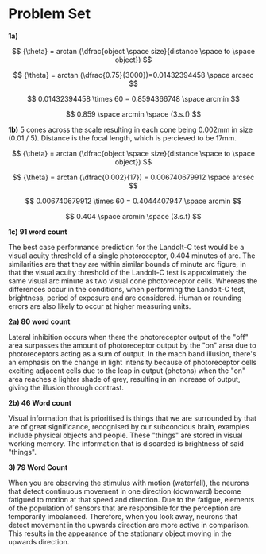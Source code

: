 # Problem Set

**1a)**

$$
{\theta} = arctan (\dfrac{object \space size}{distance \space to \space object})
$$

$$
{\theta} = arctan (\dfrac{0.75}{3000})=0.01432394458 \space arcsec
$$

$$
0.01432394458 \times 60 = 0.8594366748 \space arcmin
$$

$$
0.859 \space arcmin \space (3.s.f)
$$

**1b)** 5 cones across the scale resulting in each cone being 0.002mm in size (0.01 / 5). Distance is the focal length, which is percieved to be 17mm.

$$
{\theta} = arctan (\dfrac{object \space size}{distance \space to \space object})
$$

$$
{\theta} = arctan (\dfrac{0.002}{17}) = 0.006740679912 \space arcsec
$$

$$
0.006740679912 \times 60 = 0.4044407947 \space arcmin
$$

$$
0.404 \space arcmin \space (3.s.f)
$$

**1c) 91 word count**

The best case performance prediction for the Landolt-C test would be a visual acuity threshold of a single photoreceptor, 0.404 minutes of arc. The similarities are that they are within similar bounds of minute arc figure, in that the visual acuity threshold of the Landolt-C test is approximately the same visual arc minute as two visual cone photoreceptor cells. Whereas the differences occur in the conditions, when performing the Landolt-C test, brightness, period of exposure and are considered. Human or rounding errors are also likely to occur at higher measuring units.

**2a) 80 word count**

Lateral inhibition occurs when there the photoreceptor output of the "off" area surpasses the amount of photoreceptor output by the "on" area due to photoreceptors acting as a sum of output. In the mach band illusion, there's an emphasis on the change in light intensity because of photoreceptor cells exciting adjacent cells due to the leap in output (photons) when the "on" area reaches a lighter shade of grey, resulting in an increase of output, giving the illusion through contrast.&#x20;

**2b) 46 Word count**

Visual information that is prioritised is things that we are surrounded by that are of great significance, recognised by our subconcious brain, examples include physical objects and people. These "things" are stored in visual working memory. The information that is discarded is brightness of said "things".

**3)  79 Word Count**

When you are observing the stimulus with motion (waterfall), the neurons that detect continuous movement in one direction (downward) become fatigued to motion at that speed and direction.  Due to the fatigue, elements of the population of sensors that are responsible for the perception are temporarily imbalanced. Therefore, when you look away, neurons that detect movement in the upwards direction are more active in comparison. This results in the appearance of the stationary object moving in the upwards direction.
